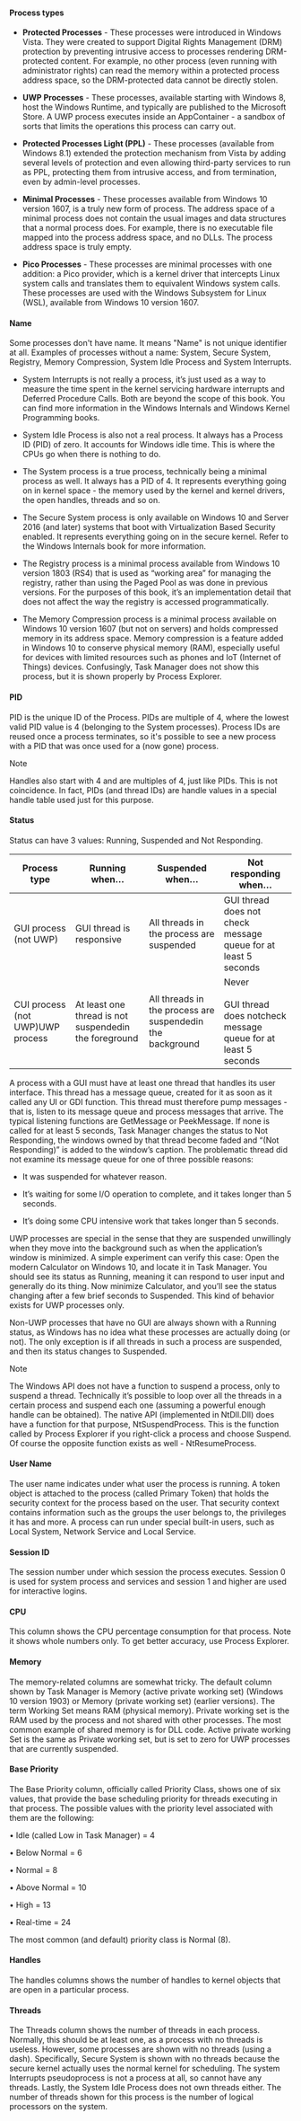 #### Process types

- **Protected Processes** - These processes were introduced in Windows Vista. They were created to support Digital Rights Management (DRM) protection by preventing intrusive access to processes rendering DRM-protected content. For example, no other process (even running with administrator rights) can read the memory within a protected process address space, so the DRM-protected data cannot be directly stolen.

- **UWP Processes** - These processes, available starting with Windows 8, host the Windows Runtime, and typically are published to the Microsoft Store. A UWP process executes inside an AppContainer - a sandbox of sorts that limits the operations this process can carry out.

- **Protected Processes Light (PPL)** - These processes (available from Windows 8.1) extended the protection mechanism from Vista by adding several levels of protection and even allowing third-party services to run as PPL, protecting them from intrusive access, and from termination, even by admin-level processes.

- **Minimal Processes** - These processes available from Windows 10 version 1607, is a truly new form of process. The address space of a minimal process does not contain the usual images and data structures that a normal process does. For example, there is no executable file mapped into the process address space, and no DLLs. The process address space is truly empty.

- **Pico Processes** - These processes are minimal processes with one addition: a Pico provider, which is a kernel driver that intercepts Linux system calls and translates them to equivalent Windows system calls. These processes are used with the Windows Subsystem for Linux (WSL), available from Windows 10 version 1607.

#### Name

Some processes don't have name. It means "Name" is not unique identifier at all. Examples of processes without a name: System, Secure System, Registry, Memory Compression, System Idle Process and System Interrupts.

- System Interrupts is not really a process, it’s just used as a way to measure the time spent in the kernel servicing hardware interrupts and Deferred Procedure Calls. Both are beyond the scope of this book. You can find more information in the Windows Internals and Windows Kernel Programming books.

- System Idle Process is also not a real process. It always has a Process ID (PID) of zero. It accounts for Windows idle time. This is where the CPUs go when there is nothing to do.

- The System process is a true process, technically being a minimal process as well. It always has a PID of 4. It represents everything going on in kernel space - the memory used by the kernel and kernel drivers, the open handles, threads and so on.

- The Secure System process is only available on Windows 10 and Server 2016 (and later) systems that boot with Virtualization Based Security enabled. It represents everything going on in the secure kernel. Refer to the Windows Internals book for more information.

- The Registry process is a minimal process available from Windows 10 version 1803 (RS4) that is used as “working area” for managing the registry, rather than using the Paged Pool as was done in previous versions. For the purposes of this book, it’s an implementation detail that does not affect the way the registry is accessed programmatically.

- The Memory Compression process is a minimal process available on Windows 10 version 1607 (but not on servers) and holds compressed memory in its address space. Memory compression is a feature added in Windows 10 to conserve physical memory (RAM), especially useful for devices with limited resources such as phones and IoT (Internet of Things) devices. Confusingly, Task Manager does not show this process, but it is shown properly by Process Explorer.

#### PID

PID is the unique ID of the Process. PIDs are multiple of 4, where the lowest valid PID value is 4 (belonging to the System processes). Process IDs are reused once a process terminates, so it's possible to see a new process with a PID that was once used for a (now gone) process. 

> [!note] 
>  Handles also start with 4 and are multiples of 4, just like PIDs. This is not coincidence. In fact, PIDs (and thread IDs) are handle values in a special handle table used just for this purpose.

#### Status

Status can have 3 values: Running, Suspended and Not Responding.

| Process type                     | Running when…                                         | Suspended when…                                           | Not responding when…                                                       |
| -------------------------------- | ----------------------------------------------------- | --------------------------------------------------------- | -------------------------------------------------------------------------- |
| GUI process (not UWP)            | GUI thread is responsive                              | All threads in the process are suspended                  | GUI thread does not check message queue for at least 5 seconds             |
| CUI process (not UWP)UWP process | At least one thread is not suspendedin the foreground | All threads in the process are suspendedin the background | Never<br><br>GUI thread does notcheck message queue for at least 5 seconds |

A process with a GUI must have at least one thread that handles its user interface. This thread has a message queue, created for it as soon as it called any UI or GDI function. This thread must therefore pump messages - that is, listen to its message queue and process messages that arrive. The typical listening functions are GetMessage or PeekMessage. If none is called for at least 5 seconds, Task Manager changes the status to Not Responding, the windows owned by that thread become faded and “(Not Responding)” is added to the window’s caption. The problematic thread did not examine its message queue for one of three possible reasons:

- It was suspended for whatever reason.

- It’s waiting for some I/O operation to complete, and it takes longer than 5 seconds.

- It’s doing some CPU intensive work that takes longer than 5 seconds.

UWP processes are special in the sense that they are suspended unwillingly when they move into the background such as when the application’s window is minimized. A simple experiment can verify this case: Open the modern Calculator on Windows 10, and locate it in Task Manager. You should see its status as Running, meaning it can respond to user input and generally do its thing. Now minimize Calculator, and you’ll see the status changing after a few brief seconds to Suspended. This kind of behavior exists for UWP processes only.

Non-UWP processes that have no GUI are always shown with a Running status, as Windows has no idea what these processes are actually doing (or not). The only exception is if all threads in such a process are suspended, and then its status changes to Suspended.

> [!note] 
>  The Windows API does not have a function to suspend a process, only to suspend a thread. Technically it’s possible to loop over all the threads in a certain process and suspend each one (assuming a powerful enough handle can be obtained). The native API (implemented in NtDll.Dll) does have a function for that purpose, NtSuspendProcess. This is the function called by Process Explorer if you right-click a process and choose Suspend. Of course the opposite function exists as well - NtResumeProcess.

#### User Name 

The user name indicates under what user the process is running. A token object is attached to the process (called Primary Token) that holds the security context for the process based on the user. That security context contains information such as the groups the user belongs to, the privileges it has and more. A process can run under special built-in users, such as Local System, Network Service and Local Service. 

#### Session ID

The session number under which session the process executes. Session 0 is used for system process and services and session 1 and higher are used for interactive logins.

#### CPU

This column shows the CPU percentage consumption for that process. Note it shows whole numbers only. To get better accuracy, use Process Explorer.

#### Memory

The memory-related columns are somewhat tricky. The default column shown by Task Manager is Memory (active private working set) (Windows 10 version 1903) or Memory (private working set) (earlier versions). The term Working Set means RAM (physical memory). Private working set is the RAM used by the process and not shared with other processes. The most common example of shared memory is for DLL code. Active private working Set is the same as Private working set, but is set to zero for UWP processes that are currently suspended.

#### Base Priority

The Base Priority column, officially called Priority Class, shows one of six values, that provide the base scheduling priority for threads executing in that process. The possible values with the priority level associated with them are the following:

• Idle (called Low in Task Manager) = 4

• Below Normal = 6

• Normal = 8

• Above Normal = 10

• High = 13

• Real-time = 24

The most common (and default) priority class is Normal (8).

#### Handles

The handles columns shows the number of handles to kernel objects that are open in a particular process.

#### Threads

The Threads column shows the number of threads in each process. Normally, this should be at least one, as a process with no threads is useless. However, some processes are shown with no threads (using a dash). Specifically, Secure System is shown with no threads because the secure kernel actually uses the normal kernel for scheduling. The system Interrupts pseudoprocess is not a process at all, so cannot have any threads. Lastly, the System Idle Process does not own threads either. The number of threads shown for this process is the number of logical processors on the system.